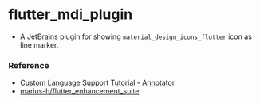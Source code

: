 # flutter_mdi_plugin

+ A JetBrains plugin for showing `material_design_icons_flutter` icon as line marker.

### Reference

+ [Custom Language Support Tutorial - Annotator](https://plugins.jetbrains.com/docs/intellij/annotator.html)
+ [marius-h/flutter_enhancement_suite](https://github.com/marius-h/flutter_enhancement_suite)
